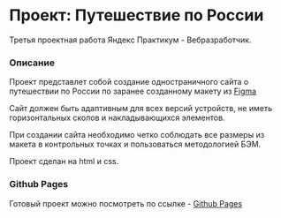 # Проект: Путешествие по России

Третья проектная работа Яндекс Практикум - Вебразработчик.

### Описание

Проект представлет собой создание одностраничного сайта о путешествии по России по заранее созданному макету из [Figma](https://www.figma.com/file/5S2WSbEFL6awjVWJ0NWL8Q/Sprint-3_-Russia-_-desktop-mobile?node-id=28503%3A0)

Сайт должен быть адаптивным для всех версий устройств, не иметь горизонтальных сколов и накладывающихся элементов.

При создании сайта необходимо четко соблюдать все размеры из макета в контрольных точках и пользоваться методологией БЭМ.

Проект сделан на html и css.

### Github Pages

Готовый проект можно посмотреть по ссылке - [Github Pages](https://kerbasi.github.io/russian-travel/)
